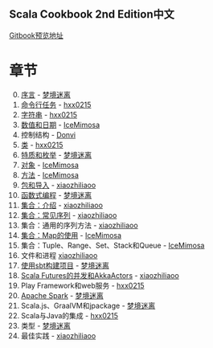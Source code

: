 Scala Cookbook 2nd Edition中文
---

[Gitbook预览地址](https://bitlap.gitbook.io/scalacookbook2/IUm1FxUIEGiFf76fby9v/)


# 章节

0. [序言](0.序言.md) - [梦境迷离](https://github.com/jxnu-liguobin)
1. [命令行任务](./1.命令行任务.md) - [hxx0215](https://github.com/hxx0215)
2. [字符串](./2.字符串.md) - [hxx0215](https://github.com/hxx0215)
3. [数值和日期](./3.数值和日期.md) - [IceMimosa](https://github.com/IceMimosa)
4. 控制结构 - [Donvi](https://github.com/Donvi)
5. [类](./5.类.md) - [hxx0215](https://github.com/hxx0215)
6. [特质和枚举](./6.特质和枚举.md) - [梦境迷离](https://github.com/jxnu-liguobin)
7. [对象](./7.对象.md) - [IceMimosa](https://github.com/IceMimosa)
8. [方法](./8.方法.md) - [IceMimosa](https://github.com/IceMimosa)
9. [包和导入](./9.包和导入.md) - [xiaozhiliaoo](https://github.com/xiaozhiliaoo)
10. [函数式编程](./10.函数式编程.md) - [梦境迷离](https://github.com/jxnu-liguobin)
11. [集合：介绍](./11.集合：介绍.md) - [xiaozhiliaoo](https://github.com/xiaozhiliaoo)
12. [集合：常见序列](./12.集合：常见序列类.md) - [xiaozhiliaoo](https://github.com/xiaozhiliaoo)
13. 集合：通用的序列方法 - [xiaozhiliaoo](https://github.com/xiaozhiliaoo)
14. [集合：Map的使用](./14.集合：Map的使用.md) - [IceMimosa](https://github.com/IceMimosa)
15. 集合：Tuple、Range、Set、Stack和Queue - [IceMimosa](https://github.com/IceMimosa)
16. 文件和进程 [xiaozhiliaoo](https://github.com/xiaozhiliaoo)
17. [使用sbt构建项目](./17.使用sbt构建项目.md) - [梦境迷离](https://github.com/jxnu-liguobin)
18. [Scala Futures的并发和AkkaActors](./18.Scala%20Futures和Akka%20Actors的并发.md) - [xiaozhiliaoo](https://github.com/xiaozhiliaoo)
19. Play Framework和web服务 - [hxx0215](https://github.com/hxx0215)
20. [Apache Spark](./20.Apache%20Spark.md) - [梦境迷离](https://github.com/jxnu-liguobin)
21. Scala.js、GraalVM和jpackage - [梦境迷离](https://github.com/jxnu-liguobin)
22. Scala与Java的集成 - [hxx0215](https://github.com/hxx0215)
23. 类型 - [梦境迷离](https://github.com/jxnu-liguobin)
24. 最佳实践 - [xiaozhiliaoo](https://github.com/xiaozhiliaoo)
